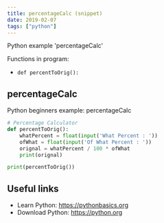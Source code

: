 ```yaml
---
title: percentageCalc (snippet)
date: 2019-02-07
tags: ["python"]
---
```

Python example 'percentageCalc'

Functions in program: 
* `def percentToOrig():`

## percentageCalc

Python beginners example: percentageCalc

```python
# Percentage Calculator
def percentToOrig():
	whatPercent = float(input('What Percent : '))
	ofWhat = float(input('Of What Percent : '))
	orignal = whatPercent / 100 * ofWhat
	print(orignal)

print(percentToOrig())	

```

## Useful links

- Learn Python: https://pythonbasics.org
- Download Python: https://python.org
